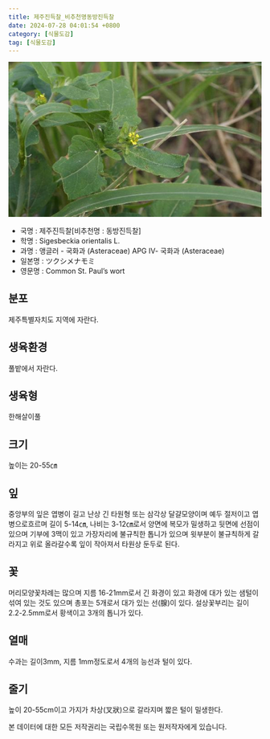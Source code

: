 ```yaml
---
title: 제주진득찰_비추천명동방진득찰
date: 2024-07-28 04:01:54 +0800
category: [식물도감]
tag: [식물도감]
---
```




![제주진득찰[비추천명 : 동방진득찰]](/assets/img/fileUpload/plants/basic/Compositae/Sigesbeckia/10103/10103_20160726150543948files_th2.jpg)
- 국명 : 제주진득찰[비추천명 : 동방진득찰]
- 학명 : Sigesbeckia orientalis L.
- 과명 : 앵글러 - 국화과 (Asteraceae) APG Ⅳ- 국화과 (Asteraceae)
- 일본명 : ツクシメナモミ
- 영문명 : Common St. Paul’s wort


## 분포
제주특별자치도 지역에 자란다.
## 생육환경
풀밭에서 자란다.
## 생육형
한해살이풀 
## 크기
높이는 20-55㎝
## 잎
중앙부의 잎은 엽병이 길고 난상 긴 타원형 또는 삼각상 달걀모양이며 예두 절저이고 엽병으로흐르며 길이 5-14㎝, 나비는 3-12㎝로서 양면에 복모가 밀생하고 뒷면에 선점이 있으며 기부에 3맥이 있고 가장자리에 불규칙한 톱니가 있으며 윗부분이 불규칙하게 갈라지고 위로 올라갈수록 잎이 작아져서 타원상 둔두로 된다.
## 꽃
머리모양꽃차례는 많으며 지름 16-21mm로서 긴 화경이 있고 화경에 대가 있는 샘털이 섞여 있는 것도 있으며 총포는 5개로서 대가 있는 선(腺)이 있다. 설상꽃부리는 길이 2.2-2.5mm로서 황색이고 3개의 톱니가 있다.
## 열매
수과는 길이3mm, 지름 1mm정도로서 4개의 능선과 털이 있다.
## 줄기
높이 20-55cm이고 가지가 차상(叉狀)으로 갈라지며 짧은 털이 밀생한다.






본 데이터에 대한 모든 저작권리는 국립수목원 또는 원저작자에게 있습니다.
